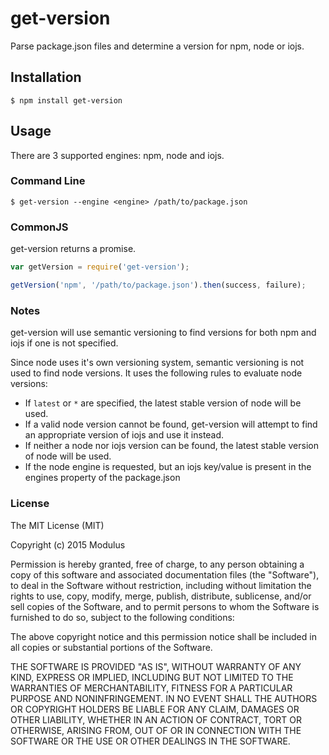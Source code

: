 # get-version

Parse package.json files and determine a version for npm, node or iojs.

## Installation

`$ npm install get-version`

## Usage

There are 3 supported engines: npm, node and iojs.

### Command Line

```
$ get-version --engine <engine> /path/to/package.json
```

### CommonJS

get-version returns a promise.

```js
var getVersion = require('get-version');

getVersion('npm', '/path/to/package.json').then(success, failure);
```

### Notes

get-version will use semantic versioning to find versions for both npm and iojs if one is not specified.

Since node uses it's own versioning system, semantic versioning is not used to find node versions. It uses the following rules to evaluate node versions:

* If `latest` or `*` are specified, the latest stable version of node will be used.
* If a valid node version cannot be found, get-version will attempt to find an appropriate version of iojs and use it instead.
* If neither a node nor iojs version can be found, the latest stable version of node will be used.
* If the node engine is requested, but an iojs key/value is present in the engines property of the package.json

### License

The MIT License (MIT)

Copyright (c) 2015 Modulus

Permission is hereby granted, free of charge, to any person obtaining a copy
of this software and associated documentation files (the "Software"), to deal
in the Software without restriction, including without limitation the rights
to use, copy, modify, merge, publish, distribute, sublicense, and/or sell
copies of the Software, and to permit persons to whom the Software is
furnished to do so, subject to the following conditions:

The above copyright notice and this permission notice shall be included in all
copies or substantial portions of the Software.

THE SOFTWARE IS PROVIDED "AS IS", WITHOUT WARRANTY OF ANY KIND, EXPRESS OR
IMPLIED, INCLUDING BUT NOT LIMITED TO THE WARRANTIES OF MERCHANTABILITY,
FITNESS FOR A PARTICULAR PURPOSE AND NONINFRINGEMENT. IN NO EVENT SHALL THE
AUTHORS OR COPYRIGHT HOLDERS BE LIABLE FOR ANY CLAIM, DAMAGES OR OTHER
LIABILITY, WHETHER IN AN ACTION OF CONTRACT, TORT OR OTHERWISE, ARISING FROM,
OUT OF OR IN CONNECTION WITH THE SOFTWARE OR THE USE OR OTHER DEALINGS IN THE
SOFTWARE.

